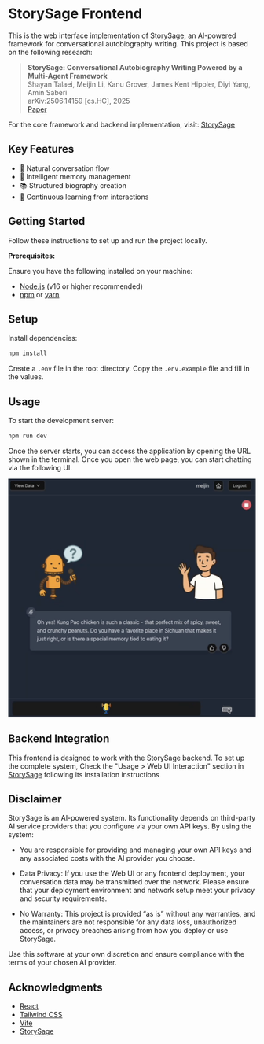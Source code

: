 # StorySage Frontend

This is the web interface implementation of StorySage, an AI-powered framework for conversational autobiography writing. This project is based on the following research:

> **StorySage: Conversational Autobiography Writing Powered by a Multi-Agent Framework**  
> Shayan Talaei, Meijin Li, Kanu Grover, James Kent Hippler, Diyi Yang, Amin Saberi  
> arXiv:2506.14159 [cs.HC], 2025  
> [Paper](https://arxiv.org/abs/2506.14159)

For the core framework and backend implementation, visit: [StorySage](https://github.com/ShayanTalaei/StorySage)

## Key Features

- 🤝 Natural conversation flow
- 🧠 Intelligent memory management
- 📚 Structured biography creation
- 🔄 Continuous learning from interactions

## Getting Started

Follow these instructions to set up and run the project locally.

**Prerequisites:**

Ensure you have the following installed on your machine:

- [Node.js](https://nodejs.org/) (v16 or higher recommended)
- [npm](https://www.npmjs.com/) or [yarn](https://yarnpkg.com/)

## Setup

Install dependencies:

```bash
npm install
```

Create a `.env` file in the root directory. Copy the `.env.example` file and fill in the values.

## Usage

To start the development server:

```bash
npm run dev
```

Once the server starts, you can access the application by opening the URL shown in the terminal. Once you open the web page, you can start chatting via the following UI.

![StorySage Multi-Agent Architecture](public/screenshots/screen_shot.png)

## Backend Integration

This frontend is designed to work with the StorySage backend. To set up the complete system, Check the "Usage > Web UI Interaction" section in [StorySage](https://github.com/ShayanTalaei/StorySage) following its installation instructions

## Disclaimer

StorySage is an AI-powered system. Its functionality depends on third-party AI service providers that you configure via your own API keys. By using the system:

- You are responsible for providing and managing your own API keys and any associated costs with the AI provider you choose.

- Data Privacy: If you use the Web UI or any frontend deployment, your conversation data may be transmitted over the network. Please ensure that your deployment environment and network setup meet your privacy and security requirements.

- No Warranty: This project is provided “as is” without any warranties, and the maintainers are not responsible for any data loss, unauthorized access, or privacy breaches arising from how you deploy or use StorySage.

Use this software at your own discretion and ensure compliance with the terms of your chosen AI provider.

## Acknowledgments

- [React](https://reactjs.org/)
- [Tailwind CSS](https://tailwindcss.com/)
- [Vite](https://vitejs.dev/)
- [StorySage](https://github.com/ShayanTalaei/StorySage)
